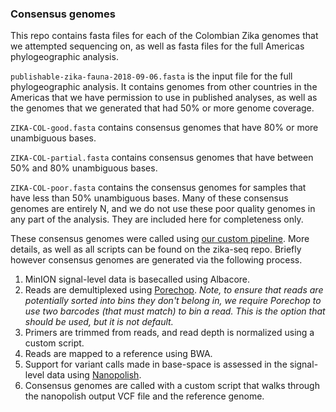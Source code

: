 ### Consensus genomes

This repo contains fasta files for each of the Colombian Zika genomes that we attempted sequencing on, as well as fasta files for the full Americas phylogeographic analysis.

`publishable-zika-fauna-2018-09-06.fasta` is the input file for the full phylogeographic analysis. It contains genomes from other countries in the Americas that we have permission to use in published analyses, as well as the genomes that we generated that had 50% or more genome coverage.

`ZIKA-COL-good.fasta` contains consensus genomes that have 80% or more unambiguous bases.

`ZIKA-COL-partial.fasta` contains consensus genomes that have between 50% and 80% unambiguous bases.

`ZIKA-COL-poor.fasta` contains the consensus genomes for samples that have less than 50% unambiguous bases. Many of these consensus genomes are entirely N, and we do not use these poor quality genomes in any part of the analysis. They are included here for completeness only.

These consensus genomes were called using [our custom pipeline](https://github.com/blab/zika-seq). More details, as well as all scripts can be found on the zika-seq repo. Briefly however consensus genomes are generated via the following process.

1. MinION signal-level data is basecalled using Albacore.
2. Reads are demultiplexed using [Porechop](https://github.com/rrwick/Porechop). _Note, to ensure that reads are potentially sorted into bins they don't belong in, we require Porechop to use two barcodes (that must match) to bin a read. This is the option that should be used, but it is not default._
3. Primers are trimmed from reads, and read depth is normalized using a custom script.
4. Reads are mapped to a reference using BWA.
5. Support for variant calls made in base-space is assessed in the signal-level data using [Nanopolish](https://github.com/jts/nanopolish).
6. Consensus genomes are called with a custom script that walks through the nanopolish output VCF file and the reference genome.

